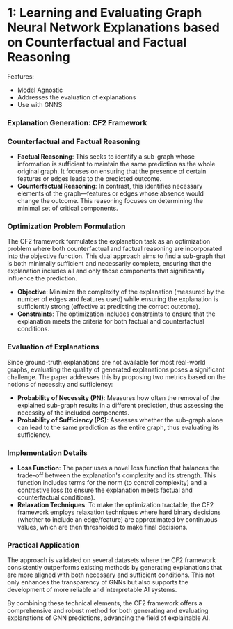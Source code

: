 # 1: Learning and Evaluating Graph Neural Network Explanations based on Counterfactual and Factual Reasoning

Features:

- Model Agnostic
- Addresses the evaluation of explanations
- Use with GNNS

### **Explanation Generation: CF2 Framework**

### **Counterfactual and Factual Reasoning**

- **Factual Reasoning**: This seeks to identify a sub-graph whose information is sufficient to maintain the same prediction as the whole original graph. It focuses on ensuring that the presence of certain features or edges leads to the predicted outcome.
- **Counterfactual Reasoning**: In contrast, this identifies necessary elements of the graph—features or edges whose absence would change the outcome. This reasoning focuses on determining the minimal set of critical components.

### **Optimization Problem Formulation**

The CF2 framework formulates the explanation task as an optimization problem where both counterfactual and factual reasoning are incorporated into the objective function. This dual approach aims to find a sub-graph that is both minimally sufficient and necessarily complete, ensuring that the explanation includes all and only those components that significantly influence the prediction.

- **Objective**: Minimize the complexity of the explanation (measured by the number of edges and features used) while ensuring the explanation is sufficiently strong (effective at predicting the correct outcome).
- **Constraints**: The optimization includes constraints to ensure that the explanation meets the criteria for both factual and counterfactual conditions.

### **Evaluation of Explanations**

Since ground-truth explanations are not available for most real-world graphs, evaluating the quality of generated explanations poses a significant challenge. The paper addresses this by proposing two metrics based on the notions of necessity and sufficiency:

- **Probability of Necessity (PN)**: Measures how often the removal of the explained sub-graph results in a different prediction, thus assessing the necessity of the included components.
- **Probability of Sufficiency (PS)**: Assesses whether the sub-graph alone can lead to the same prediction as the entire graph, thus evaluating its sufficiency.

### **Implementation Details**

- **Loss Function**: The paper uses a novel loss function that balances the trade-off between the explanation's complexity and its strength. This function includes terms for the norm (to control complexity) and a contrastive loss (to ensure the explanation meets factual and counterfactual conditions).
- **Relaxation Techniques**: To make the optimization tractable, the CF2 framework employs relaxation techniques where hard binary decisions (whether to include an edge/feature) are approximated by continuous values, which are then thresholded to make final decisions.

### **Practical Application**

The approach is validated on several datasets where the CF2 framework consistently outperforms existing methods by generating explanations that are more aligned with both necessary and sufficient conditions. This not only enhances the transparency of GNNs but also supports the development of more reliable and interpretable AI systems.

By combining these technical elements, the CF2 framework offers a comprehensive and robust method for both generating and evaluating explanations of GNN predictions, advancing the field of explainable AI.